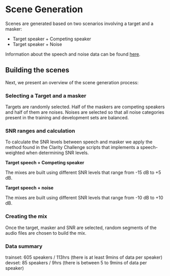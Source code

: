 # Scene Generation

Scenes are generated based on two scenarios involving a target and a masker:

* Target speaker + Competing speaker
* Target speaker + Noise

Information about the speech and noise data can be found [here](https://challenge.cogmhear.org/#/challenge-data/data-spec).

## Building the scenes

Next, we present an overview of the scene generation process:

### Selecting a Target and a masker

Targets are randomly selected. Half of the maskers are competing speakers and half of them are noises. 
Noises are selected so that all noise categories present in the training and development sets are balanced.

### SNR ranges and calculation

To calculate the SNR levels between speech and masker we apply the method found in the Clarity Challenge scripts that implements a speech-weighted when determining SNR levels. 

**Target speech + Competing speaker**

The mixes are built using different SNR levels that range from -15 dB to +5 dB. 

**Target speech + noise** 

The mixes are built using different SNR levels that range from -10 dB to +10 dB.


### Creating the mix

Once the target, masker and SNR are selected, random segments of the audio files are chosen to build the mix. 

### Data summary

trainset: 
605 speakers / 113hrs (there is at least 9mins of data per speaker)
devset: 
85 speakers / 9hrs (there is between 5 to 9mins of data per speaker)

